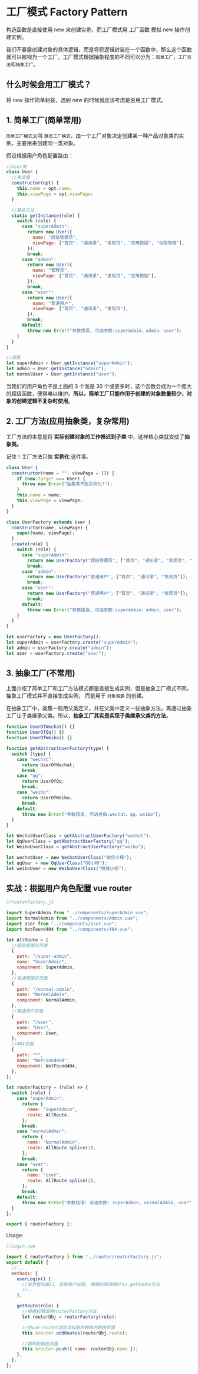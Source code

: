 # 工厂模式 Factory Pattern

构造函数是直接使用 new 来创建实例，而工厂模式用 工厂函数 模拟 new 操作创建实例。

我们不暴露创建对象的具体逻辑，而是将将逻辑封装在一个函数中，那么这个函数就可以被视为一个工厂。工厂模式根据抽象程度的不同可以分为：`简单工厂`，`工厂方法`和`抽象工厂`。

## 什么时候会用工厂模式？

将 new 操作简单封装，遇到 new 的时候就应该考虑是否用工厂模式。

## 1. 简单工厂(简单常用)

`简单工厂模式`又叫 `静态工厂模式`，由一个工厂对象决定创建某一种产品对象类的实例。主要用来创建同一类对象。

假设根据用户角色配置路由：

```javascript
//User类
class User {
  //构造器
  constructor(opt) {
    this.name = opt.name;
    this.viewPage = opt.viewPage;
  }

  //静态方法
  static getInstance(role) {
    switch (role) {
      case "superAdmin":
        return new User({
          name: "超级管理员",
          viewPage: ["首页", "通讯录", "发现页", "应用数据", "权限管理"],
        });
        break;
      case "admin":
        return new User({
          name: "管理员",
          viewPage: ["首页", "通讯录", "发现页", "应用数据"],
        });
        break;
      case "user":
        return new User({
          name: "普通用户",
          viewPage: ["首页", "通讯录", "发现页"],
        });
        break;
      default:
        throw new Error("参数错误, 可选参数:superAdmin、admin、user");
    }
  }
}

//调用
let superAdmin = User.getInstance("superAdmin");
let admin = User.getInstance("admin");
let normalUser = User.getInstance("user");
```

当我们的用户角色不是上面的 3 个而是 30 个或更多时，这个函数会成为一个庞大的超级函数，便得难以维护。**所以，简单工厂只能作用于创建的对象数量较少，对象的创建逻辑不复杂时使用**。

## 2. 工厂方法(应用抽象类，复杂常用)

工厂方法的本意是将 **实际创建对象的工作推迟到子类** 中，这样核心类就变成了**抽象类。**

记住！工厂方法只做 **实例化** 这件事。

```javascript
class User {
  constructor(name = "", viewPage = []) {
    if (new.target === User) {
      throw new Error("抽象类不能实例化!");
    }
    this.name = name;
    this.viewPage = viewPage;
  }
}

class UserFactory extends User {
  constructor(name, viewPage) {
    super(name, viewPage);
  }
  create(role) {
    switch (role) {
      case "superAdmin":
        return new UserFactory("超级管理员", ["首页", "通讯录", "发现页", "应用数据", "权限管理"]);
        break;
      case "admin":
        return new UserFactory("普通用户", ["首页", "通讯录", "发现页"]);
        break;
      case "user":
        return new UserFactory("普通用户", ["首页", "通讯录", "发现页"]);
        break;
      default:
        throw new Error("参数错误, 可选参数:superAdmin、admin、user");
    }
  }
}

let userFactory = new UserFactory();
let superAdmin = userFactory.create("superAdmin");
let admin = userFactory.create("admin");
let user = userFactory.create("user");
```

## 3. 抽象工厂(不常用)

上面介绍了简单工厂和工厂方法模式都是直接生成实例，但是抽象工厂模式不同，抽象工厂模式并不直接生成实例， 而是用于 `对象类簇` 的创建。

在抽象工厂中，类簇一般用父类定义，并在父类中定义一些抽象方法，再通过抽象工厂让子类继承父类。所以，**抽象工厂其实是实现子类继承父类的方法**。

```javascript
function UserOfWechat() {}
function UserOfQq() {}
function UserOfWeibo() {}

function getAbstractUserFactory(type) {
  switch (type) {
    case "wechat":
      return UserOfWechat;
      break;
    case "qq":
      return UserOfQq;
      break;
    case "weibo":
      return UserOfWeibo;
      break;
    default:
      throw new Error("参数错误, 可选参数:wechat、qq、weibo");
  }
}

let WechatUserClass = getAbstractUserFactory("wechat");
let QqUserClass = getAbstractUserFactory("qq");
let WeiboUserClass = getAbstractUserFactory("weibo");

let wechatUser = new WechatUserClass("微信小杨");
let qqUser = new QqUserClass("QQ小杨");
let weiboUser = new WeiboUserClass("微博小杨");
```

## 实战：根据用户角色配置 vue router

```javascript
//routerFactory.js

import SuperAdmin from "../components/SuperAdmin.vue";
import NormalAdmin from "../components/Admin.vue";
import User from "../components/User.vue";
import NotFound404 from "../components/404.vue";

let AllRoute = [
  //超级管理员页面
  {
    path: "/super-admin",
    name: "SuperAdmin",
    component: SuperAdmin,
  },
  //普通管理员页面
  {
    path: "/normal-admin",
    name: "NormalAdmin",
    component: NormalAdmin,
  },
  //普通用户页面
  {
    path: "/user",
    name: "User",
    component: User,
  },
  //404页面
  {
    path: "*",
    name: "NotFound404",
    component: NotFound404,
  },
];

let routerFactory = (role) => {
  switch (role) {
    case "superAdmin":
      return {
        name: "SuperAdmin",
        route: AllRoute,
      };
      break;
    case "normalAdmin":
      return {
        name: "NormalAdmin",
        route: AllRoute.splice(1),
      };
      break;
    case "user":
      return {
        name: "User",
        route: AllRoute.splice(2),
      };
      break;
    default:
      throw new Error("参数错误! 可选参数: superAdmin, normalAdmin, user");
  }
};

export { routerFactory };
```

Usage:

```javascript
//Login.vue

import { routerFactory } from "../router/routerFactory.js";
export default {
  //...
  methods: {
    userLogin() {
      //请求登陆接口, 获取用户权限, 根据权限调用this.getRoute方法
      //..
    },

    getRoute(role) {
      //根据权限调用routerFactory方法
      let routerObj = routerFactory(role);

      //给vue-router添加该权限所拥有的路由页面
      this.$router.addRoutes(routerObj.route);

      //跳转到相应页面
      this.$router.push({ name: routerObj.name });
    },
  },
};
```
